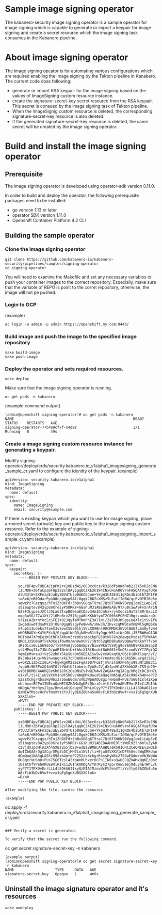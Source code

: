 # Sample image signing operator 
The kabanero-security image signing operator is a sample operator for image signing which is capable to generate or import a keypair for image signing and create a secret resource which the image signing task consumes in the Kabanero pipeline.

# About image signing operator

The image signing opeator is for automating various configurations which are required enabling the image signing by the Tekton pipeline in Kanabero.
The current code does following:
- generate or import RSA keypair for the image signing based on the values of ImageSigning custom resource instance.
- create the signature-secret-key secret resource from the RSA keypair. This secret is consued by the image signing task of Tekton pipeline.
- When the ImageSignig custom resource is deleted, the corresponding signature-secret-key resource is also deleted.
- If the generated signature-secret-key resource is deleted, the same secret will be created by the image signing operator.

# Build and install the image signing operator

## Prerequisite

The image signing operator is developed using operator-sdk version 0.11.0.

In order to build and deploy the operator, the following prerequisite packages need to be installed:
- go version 1.13 or later
- operator SDK version 1.11.0
- Openshift Container Platform 4.2 CLI

## Building the sample operator

### Clone the image signing operator

```
git clone https://github.com/kabanero-io/kabanero-security/pipelines/samples/signing-operator
cd signing-operator
```

You will need to examine the Makefile and set any necessary variables to push your container images to the correct repository. Especially, make sure that the variable of REPO is point to the corret repository, otherwise, the image will not pe pushed.

### Login to OCP 
(example)
```
oc login -u admin -p admin https://openshift.my.com:8443/
```

### Build image and push the image to the specified image repository

```
make build-image
make push-image
```

### Deploy the operator and sets required resources.

```
make deploy
```

Make sure that the image signing operator is running.

```
oc get pods -n kabanero
```
(example command output)
```
[admin@openshift signing-operator]# oc get pods -n kabanero
NAME                                                       READY   STATUS    RESTARTS   AGE
signing-operator-77b489cf7f-n4d9z                          1/1     Running   0          49s
```

### Create a image signing custom resource instance for generating a keypair.

Modify signing-operator/deploy/crds/security.kabanero.io_v1alpha1_imagesigning_generate_sample_cr.yaml to configure the identity of the keypair. 
(example)
```
apiVersion: security.kabanero.io/v1alpha1
kind: ImageSigning
metadata:
  name: default
spec:
  identity:
    name: ImageSigning
    email: security@example.com
```

If there is existing keypair which you want to use for image signing, place armored secret (private) key and public key to the image signing custom resource.  Refer to the example of signing-operator/deploy/crds/security.kabanero.io_v1alpha1_imagesigning_import_sample_cr.yaml
(example)
```
apiVersion: security.kabanero.io/v1alpha1
kind: ImageSigning
metadata:
  name: default
spec:
  keypair:
    secretKey: |-
      -----BEGIN PGP PRIVATE KEY BLOCK-----

      xcLYBF4pvTUBCACjpPW2rx20Dzd4i/6CBxc6csvk328dfp8WdR4b21lX5vRIoEN6
      lJLMU6+Z6faCpqGF8p2S2sl8AyigqbCJXE2U194INxCHuAR6VrnFASQATVyqfURA
      AtU33lWrEXFnzpEJuEyZ6VdTUsp0mECbJoA+YkgW3h48Ed11gRQs4biGtb7ZP1F0
      taRx6/eB0DdarPpbO8e/pWyp9Afi8gqkC86ZcXMSz5LEaifIdBW/qrPvOYRI6e5m
      sgwzPz7Cezqyz/hTnjZhDXFd+3bBxSG8q6T9raC7Qt0TSW6N9BVpgIcmIiLApEvE
      s5ibuptev842ypG9KreiyPSORRY+GGshuMJ1ABEBAAEAB/9T/u0cawA9Fv5rAriN
      N2SF3LypasJXClJQLadZtxpB00saKCDav34mIOJmhz+/yhXociLNaT24SMrGxLLX
      nqg3uSG/Z7w1XY/216Mc6rv2576jyA6LKKkWtymT2C00kkPCEHZJHgtzunAurqOi
      v31eCAZmrnYocScSFEIt02JqyfaMTbnPhE3A71Nj/ZaTBbJmSgsLUeXlc1tSv1fG
      ZwgbdswdTdmwMY2DjOGn0gqH5sgyPe8wwh/sNw3m/IKvxzqMWGteXmBWl5gRQ6Xn
      mTupCz3Ldeks74aeX3vSvwIS5S91hjSVLXO9Bn49UCMMDK3GVGlNAGfLSm0yfvm4
      nHOBBADYeK4YhPXcQ/G/qgAlWdQ3jk0Hw51t5yOqprW51atWzQ0LjJ5FBWHxO1G6
      hOToO47XPmEejWJtbFX3kbvnZrzH6stAoibpFQ58tkb78n28ewpzktdzif5PWAAt
      QRDiJ25U0G9fvYADKojfbwMm/mnUwVCP7/jNth52gRD9RuKaVQQAwYbKknYTf/bm
      1RsOicx0uLG6965O/Tx94PmUjVb5WnEpY/BiwzWkntVSWjg9oY6QhNYRkG18sqzU
      yl4MPoq7Ac7JNLD/pARINehtU+fhhcX1RtBuubf8AH001+SnOSivmdVYYI2FgiOX
      VgmEeMvnauJ+VzS2zb0YSkySUk0n56EEAISwSw2xxAGxqKU/06jkj8KTCsqr/vF/
      BvJWba14ug+VN2nwnWgnskL7cPJWUbx4k+MR9o7rnm4mcdS1cSXG5HuargdiS0L/
      w+QXZL1ZbxIz0LPJ+hgwKgRM2ZeIFqAa9D7FuETjmVnitG9XP6hjs99uNT2DB3Ci
      /vpbHi5KSPxXQ4bNI0ltYWdlU2lnbmluZyA8c2VjdXJpdHlAZXhhbXBsZS5jb20+
      wsBiBBMBCAAWBQJeKb01CRC2CeQNsEvIwQIbAwIZAQAArOgIACg/OMgZcDCjHH7L
      o1kVl/ti+EjwUSVXKV1nDF5hOvc4WqDMkUaudCmQaqlNA5qLA5kcR98xh4m+eP72
      52zsXchgrRbssHyW6x275GwEGdm/oVb3WpWAOU8gxrkHSm0+PUs75G0Tzsl42XpW
      nhLhxxrBCPn1IN6xuQwHECQZHAMxQgKE/QhziOsetUfVPebAKUE9mlRIxCiZUIhk
      mKDgA/YmrRys27pp/RnwLa6jOduynETWhLvCyyP7Y1TPX9vDn/LLL4l8OkA6I1xy
      QzMIAfMzovHcPVfmnXYtzYvJly0E6ZOb4u5oW8sFiW3bDz8Vwf+vvxIqFg5gnXU0
      SXXClok=
      =MVTl
      -----END PGP PRIVATE KEY BLOCK-----
    publicKey: |-
      -----BEGIN PGP PUBLIC KEY BLOCK-----

      xsBNBF4pvTUBCACjpPW2rx20Dzd4i/6CBxc6csvk328dfp8WdR4b21lX5vRIoEN6
      lJLMU6+Z6faCpqGF8p2S2sl8AyigqbCJXE2U194INxCHuAR6VrnFASQATVyqfURA
      AtU33lWrEXFnzpEJuEyZ6VdTUsp0mECbJoA+YkgW3h48Ed11gRQs4biGtb7ZP1F0
      taRx6/eB0DdarPpbO8e/pWyp9Afi8gqkC86ZcXMSz5LEaifIdBW/qrPvOYRI6e5m
      sgwzPz7Cezqyz/hTnjZhDXFd+3bBxSG8q6T9raC7Qt0TSW6N9BVpgIcmIiLApEvE
      s5ibuptev842ypG9KreiyPSORRY+GGshuMJ1ABEBAAHNI0ltYWdlU2lnbmluZyA8
      c2VjdXJpdHlAZXhhbXBsZS5jb20+wsBiBBMBCAAWBQJeKb01CRC2CeQNsEvIwQIb
      AwIZAQAArOgIACg/OMgZcDCjHH7Lo1kVl/ti+EjwUSVXKV1nDF5hOvc4WqDMkUau
      dCmQaqlNA5qLA5kcR98xh4m+eP7252zsXchgrRbssHyW6x275GwEGdm/oVb3WpWA
      OU8gxrkHSm0+PUs75G0Tzsl42XpWnhLhxxrBCPn1IN6xuQwHECQZHAMxQgKE/Qhz
      iOsetUfVPebAKUE9mlRIxCiZUIhkmKDgA/YmrRys27pp/RnwLa6jOduynETWhLvC
      yyP7Y1TPX9vDn/LLL4l8OkA6I1xyQzMIAfMzovHcPVfmnXYtzYvJly0E6ZOb4u5o
      W8sFiW3bDz8Vwf+vvxIqFg5gnXU0SXXClok=
      =D/n0
      -----END PGP PUBLIC KEY BLOCK----- 

After modifying the file, carete the resource

(example)
```
oc apply -f deploy/crds/security.kabanero.io_v1alpha1_imagesigning_generate_sample_cr.yaml
```

### Verify a secret is generated.

To verify that the secret run the following command.
```
oc get secret signature-secret-key -n kabanero
```
(example output)
[admin@openshift signing-operator]# oc get secret signature-secret-key -n kabanero
NAME                   TYPE     DATA   AGE
signature-secret-key   Opaque   1      4m6s
```

## Uninstall the image signature operator and it's resources

```
make undeploy
```
